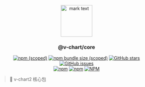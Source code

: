 <p align="center">
<img src="../../docs/.vuepress/public/favicon.ico" alt="mark text" width="100" height="100">
</p>

<h3 align="center">@v-chart/core</h3>

<p align="center">
  <a href="https://www.npmjs.com/package/@v-charts/core" target="_blank"><img alt="npm (scoped)" src="https://img.shields.io/npm/v/@v-charts/core"></a>
  <a href="https://www.npmjs.com/package/@v-charts/core" target="_blank"><img alt="npm bundle size (scoped)" src="https://img.shields.io/bundlephobia/min/@v-charts/core"></a>
  <a href="https://github.com/denaro-org/v-charts2/stargazers" target="_blank"><img alt="GitHub stars" src="https://img.shields.io/github/stars/@v-charts/core"></a>
  <a href="https://github.com/denaro-org/v-charts2/issues" target="_blank"><img alt="GitHub issues" src="https://img.shields.io/github/issues/denaro-org/v-charts2"></a>
  <br />
  <a href="https://www.npmjs.com/package/@v-charts/core" target="_blank"><img alt="npm" src="https://img.shields.io/npm/dt/@v-charts/core"></a>
  <a href="https://www.npmjs.com/package/@v-charts/core" target="_blank"><img alt="npm" src="https://img.shields.io/npm/dm/@v-charts/core"></a>
  <a href="https://github.com/denaro-org/v-charts2/blob/main/LICENSE" target="_blank"><img alt="NPM" src="https://img.shields.io/npm/l/@v-charts/core"></a>
</p>

> :tada: v-chart2 核心包
